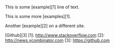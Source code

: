 This is some [example][1] line of text.

This is some more [examples][1].

Another [example][2] on a different site.

[Github][3]
[1]: http://www.stackoverflow.com
[2]: http://news.ycombinator.com
[3]: https://github.com
